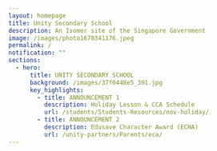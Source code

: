 ```yaml
---
layout: homepage
title: Unity Secondary School
description: An Isomer site of the Singapore Government
image: /images/photo1670341176.jpeg
permalink: /
notification: ""
sections:
  - hero:
      title: UNITY SECONDARY SCHOOL
      background: /images/37f0448e5_391.jpg
      key_highlights:
        - title: ANNOUNCEMENT 1
          description: Holiday Lesson & CCA Schedule
          url: /students/Students-Resources/nov-holiday/
        - title: ANNOUNCEMENT 2
          description: Edusave Character Award (ECHA)
          url: /unity-partners/Parents/eca/
---
```

